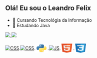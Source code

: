 ## Olá! Eu sou o Leandro Felix

- 🔭 Cursando Tecnológia da Informação
- 🌱 Estudando Java
 <div>
  <a href="https://github.com/leandrofelix20k">
  <img height="170em" src="https://github-readme-stats.vercel.app/api?username=leandrofelix20k&show_icons=true&theme=github_dark&count_private=true&include_all_commits=true&"/>
  <img height="170em" src="https://github-readme-stats.vercel.app/api/top-langs/?username=leandrofelix20k&layout=compact&langs_count=16&theme=github_dark"/>
</div>
<div style="display: inline_block"><br>
  <img align="center" alt="CSS" height="30" width="40" src="https://cdn.jsdelivr.net/gh/devicons/devicon/icons/c/c-original.svg">
  <img align="center" alt="CSS" height="30" width="40" src="https://cdn.jsdelivr.net/gh/devicons/devicon/icons/cplusplus/cplusplus-original.svg">
  <img align="center" alt="Python" height="30" width="40" src="https://raw.githubusercontent.com/devicons/devicon/master/icons/python/python-original.svg">
  <img align="center" alt="JS" height="30" width="40" src="https://cdn.jsdelivr.net/gh/devicons/devicon/icons/javascript/javascript-original.svg">
  <img align="center" alt="HTML" height="30" width="40" src="https://raw.githubusercontent.com/devicons/devicon/master/icons/html5/html5-original.svg">
  <img align="center" alt="CSS" height="30" width="40" src="https://raw.githubusercontent.com/devicons/devicon/master/icons/css3/css3-original.svg">
</div>
